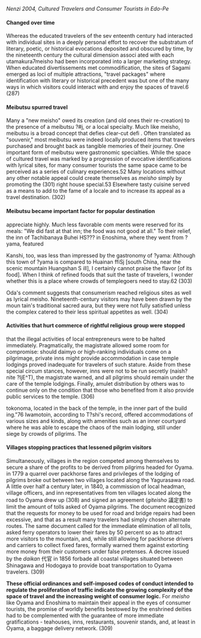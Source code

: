 *Nenzi 2004, Cultured Travelers and Consumer Tourists in Edo-Pe*

#### Changed over time
Whereas the educated travelers of the sev enteenth century had interacted with individual sites in a deeply personal effort to recover the substratum of literary, poetic, or historical evocations deposited and obscured by time, by the nineteenth century the cultural dimension associ ated with each utamakura7meisho had been incorporated into a larger marketing strategy. When educated divertissements met commodification, the sites of Sagami emerged as loci of multiple attractions, "travel packages" where identification with literary or historical precedent was but one of the many ways in which visitors could interact with and enjoy the spaces of travel.6 (287)

#### Meibutsu spurred travel
Many a "new meisho" owed its creation (and old ones their re-creation) to the presence of a meibutsu ?#j, or a local specialty. Much like meisho, meibutsu is a broad concept that defies clear-cut defi . Often translated as "souvenir," most meibutsu were indeed locally produced items that travelers purchased and brought back as tangible memories of their journey. 
One important form of meibutsu were gastronomic specialties. While the space of cultured travel was marked by a progression of evocative identifications with lyrical sites, for many consumer tourists the same space came to be perceived as a series of culinary experiences.52 Many locations without any other notable appeal could create themselves as *meisho* simply by promoting the (301)
right house special.53 Elsewhere tasty cuisine served as a means to add to the fame of a locale and to increase its appeal as a travel destination. (302)

#### Meibutsu became important factor for popular destination
appreciate highly. Much less favorable com ments were reserved for its meals: "We did fast at that inn; the food was not good at all." To their relief, the inn of Tachibanaya Buhei HS??? in Enoshima, where they went from ?yama, featured

Kanshi, too, was less than impressed by the gastronomy of ?yama: Although this town of ?yama is compared to Huainan ffiSj [south China, near the scenic mountain Huangshan S ill], I certainly cannot praise the flavor [of its food]. When I think of refined foods that suit the taste of travelers, I wonder whether this is a place where crowds of templegoers need to stay.62 (303)

Oda's comment suggests that consumerism reached religious sites as well as lyrical meisho. Nineteenth-century visitors may have been drawn by the moun tain's traditional sacred aura, but they were not fully satisfied unless the complex catered to their less spiritual appetites as well. (304)

#### Activities that hurt commerce of rightful religious group were stopped
that the illegal activities of local entrepreneurs were to be halted immediately. Pragmatically, the magistrate allowed some room for compromise: should daimyo or high-ranking individuals come on a pilgrimage, private inns might provide accommodation in case temple lodgings proved inadequate for travelers of such stature. Aside from these special circum stances, however, inns were not to be run secretly (naish? nite ?IjE^T), the magistrate warned, and all pilgrims should remain under the care of the temple lodgings. Finally, amulet distribution by others was to continue only on the condition that those who benefited from it also provide public services to the temple. (306)


tokonoma, located in the back of the temple, in the inner part of the build ing."76 Iwamotoin, according to T?shi's record, offered accommodations of various sizes and kinds, along with amenities such as an inner courtyard where he was able to escape the chaos of the main lodging, still under siege by crowds of pilgrims. The

#### Villages stopping practices that lessened pilgrim visitors
Simultaneously, villages in the region competed among themselves to secure a share of the profits to be derived from pilgrims headed for Oyama. in 1779 a quarrel over packhorse fares and privileges of the lodging of pilgrims broke out between two villages located along the Yagurasawa road. A little over half a century later, in 1840, a commission of local headman, village officers, and inn representatives from ten villages located along the road to Oyama drew up (308)
and signed an agreement (*giteisho* 議定書) to limit the amount of tolls asked of Oyama pilgrims. The document recognized that the requests for money to be used for road and bridge repairs had been excessive, and that as a result many travelers had simply chosen alternate routes. The same document called for the immediate elimination of all tolls, asked ferry operators to lower their fares by 50 percent so as to attract more visitors to the mountain, and, while still allowing for packhorse drivers and carriers to collect fixed fares, formally warned them against extorting more money from their customers under false pretenses. A decree issued by the *daikan* 代官 in 1856 forbade all coastal villages situated between Shinagawa and Hodogaya to provide boat transportation to Oyama travelers. (309)

**These official ordinances and self-imposed codes of conduct intended to regulate the proliferation of traffic indicate the growing complexity of the space of travel and the increasing weight of consumer logic.** For *meisho* like Oyama and Enoshima to maintain their appeal in the eyes of consumer tourists, the promise of worldly benefits bestowed by the enshrined deities had to be complemented with the guarantee of more immediate gratifications - teahouses, inns, restaurants, souvenir stands, and, at least in Oyama, a baggage delivery network. (309)